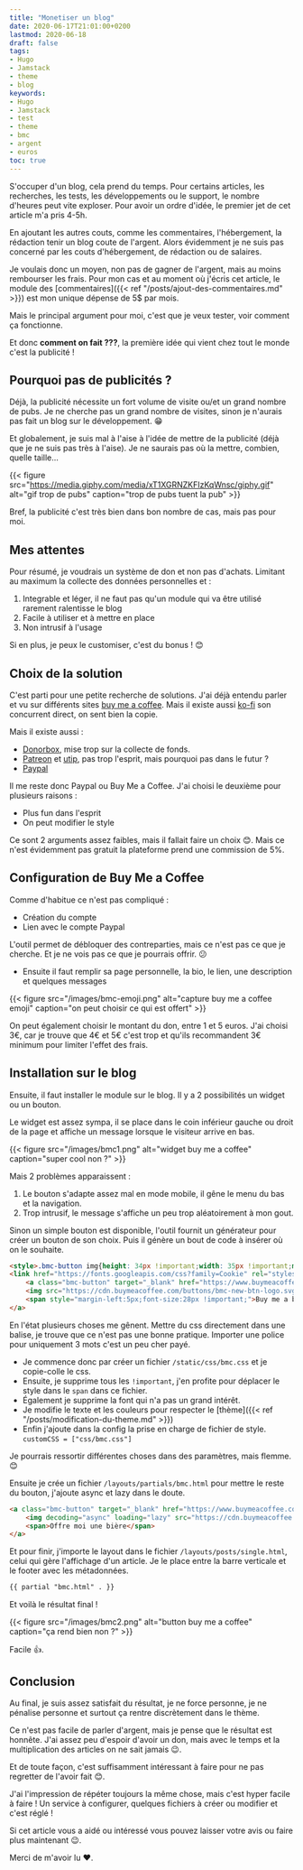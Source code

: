 ```yaml
---
title: "Monetiser un blog"
date: 2020-06-17T21:01:00+0200
lastmod: 2020-06-18
draft: false
tags: 
- Hugo
- Jamstack
- theme
- blog
keywords: 
- Hugo
- Jamstack
- test
- theme
- bmc
- argent
- euros
toc: true
---
```


S'occuper d'un blog, cela prend du temps. 
Pour certains articles, les recherches, les tests, les développements ou le support, le nombre d'heures peut vite exploser.
Pour avoir un ordre d'idée, le premier jet de cet article m'a pris 4-5h.

En ajoutant les autres couts, comme les commentaires, l'hébergement, la rédaction tenir un blog coute de l'argent.
Alors évidemment je ne suis pas concerné par les couts d'hébergement, de rédaction ou de salaires.

Je voulais donc un moyen, non pas de gagner de l'argent, mais au moins rembourser les frais.
Pour mon cas et au moment où j'écris cet article, le module des [commentaires]({{< ref "/posts/ajout-des-commentaires.md" >}}) est mon unique dépense de 5$ par mois.

Mais le principal argument pour moi, c'est que je veux tester, voir comment ça fonctionne. 

Et donc **comment on fait ???**, la première idée qui vient chez tout le monde c'est la publicité !

## Pourquoi pas de publicités ?

Déjà, la publicité nécessite un fort volume de visite ou/et un grand nombre de pubs.
Je ne cherche pas un grand nombre de visites, sinon je n'aurais pas fait un blog sur le développement. :grin:

Et globalement, je suis mal à l'aise à l'idée de mettre de la publicité (déjà que je ne suis pas très à l'aise).
Je ne saurais pas où la mettre, combien, quelle taille... 

{{< figure src="https://media.giphy.com/media/xT1XGRNZKFIzKqWnsc/giphy.gif" alt="gif trop de pubs" caption="trop de pubs tuent la pub" >}}

Bref, la publicité c'est très bien dans bon nombre de cas, mais pas pour moi.

## Mes attentes

Pour résumé, je voudrais un système de don et non pas d'achats. Limitant au maximum la collecte des données personnelles et :

1. Integrable et léger, il ne faut pas qu'un module qui va être utilisé rarement ralentisse le blog
2. Facile à utiliser et à mettre en place
3. Non intrusif à l'usage

Si en plus, je peux le customiser, c'est du bonus ! :blush:

## Choix de la solution

C'est parti pour une petite recherche de solutions.
J'ai déjà entendu parler et vu sur différents sites [buy me a coffee](https://www.buymeacoffee.com/).
Mais il existe aussi [ko-fi](https://ko-fi.com/) son concurrent direct, on sent bien la copie.
 
Mais il existe aussi :

- [Donorbox](https://donorbox.org/fr), mise trop sur la collecte de fonds.
- [Patreon](https://www.patreon.com/) et [utip](https://www.utip.io/), pas trop l'esprit, mais pourquoi pas dans le futur ?
- [Paypal](https://www.paypal.com/)

Il me reste donc Paypal ou Buy Me a Coffee. J'ai choisi le deuxième pour plusieurs raisons :

- Plus fun dans l'esprit
- On peut modifier le style

Ce sont 2 arguments assez faibles, mais il fallait faire un choix :blush:.
Mais ce n'est évidemment pas gratuit la plateforme prend une commission de 5%.

## Configuration de Buy Me a Coffee

Comme d'habitue ce n'est pas compliqué :

- Création du compte
- Lien avec le compte Paypal

L'outil permet de débloquer des contreparties, mais ce n'est pas ce que je cherche.
Et je ne vois pas ce que je pourrais offrir. :confused:

- Ensuite il faut remplir sa page personnelle, la bio, le lien, une description et quelques messages

{{< figure src="/images/bmc-emoji.png" alt="capture buy me a coffee emoji" caption="on peut choisir ce qui est offert" >}}

On peut également choisir le montant du don, entre 1 et 5 euros.
J'ai choisi 3€, car je trouve que 4€ et 5€ c'est trop et qu'ils recommandent 3€ minimum pour limiter l'effet des frais.

## Installation sur le blog

Ensuite, il faut installer le module sur le blog.
Il y a 2 possibilités un widget ou un bouton.

Le widget est assez sympa, il se place dans le coin inférieur gauche ou droit de la page et affiche un message lorsque le visiteur arrive en bas.

{{< figure src="/images/bmc1.png" alt="widget buy me a coffee" caption="super cool non ?" >}}

Mais 2 problèmes apparaissent :

1. Le bouton s'adapte assez mal en mode mobile, il gêne le menu du bas et la navigation.
2. Trop intrusif, le message s'affiche un peu trop aléatoirement à mon gout.

Sinon un simple bouton est disponible, l'outil fournit un générateur pour créer un bouton de son choix.
Puis il génère un bout de code à insérer où on le souhaite.

```html
<style>.bmc-button img{height: 34px !important;width: 35px !important;margin-bottom: 1px !important;box-shadow: none !important;border: none !important;vertical-align: middle !important;}.bmc-button{padding: 7px 15px 7px 10px !important;line-height: 35px !important;height:51px !important;text-decoration: none !important;display:inline-flex !important;color:#ffffff !important;background-color:#5F7FFF !important;border-radius: 5px !important;border: 1px solid transparent !important;padding: 7px 15px 7px 10px !important;font-size: 22px !important;letter-spacing: 0.6px !important;box-shadow: 0px 1px 2px rgba(190, 190, 190, 0.5) !important;-webkit-box-shadow: 0px 1px 2px 2px rgba(190, 190, 190, 0.5) !important;margin: 0 auto !important;font-family:'Cookie', cursive !important;-webkit-box-sizing: border-box !important;box-sizing: border-box !important;}.bmc-button:hover, .bmc-button:active, .bmc-button:focus {-webkit-box-shadow: 0px 1px 2px 2px rgba(190, 190, 190, 0.5) !important;text-decoration: none !important;box-shadow: 0px 1px 2px 2px rgba(190, 190, 190, 0.5) !important;opacity: 0.85 !important;color:#ffffff !important;}</style>
<link href="https://fonts.googleapis.com/css?family=Cookie" rel="stylesheet">
    <a class="bmc-button" target="_blank" href="https://www.buymeacoffee.com/brunofl">
    <img src="https://cdn.buymeacoffee.com/buttons/bmc-new-btn-logo.svg" alt="Buy me a beer">
    <span style="margin-left:5px;font-size:28px !important;">Buy me a beer</span>
</a>
```

En l'état plusieurs choses me gênent.
Mettre du css directement dans une balise, je trouve que ce n'est pas une bonne pratique.
Importer une police pour uniquement 3 mots c'est un peu cher payé.

- Je commence donc par créer un fichier `/static/css/bmc.css` et je copie-colle le css.
- Ensuite, je supprime tous les `!important`, j'en profite pour déplacer le style dans le `span` dans ce fichier.
- Également je supprime la font qui n'a pas un grand intérêt.
- Je modifie le texte et les couleurs pour respecter le [thème]({{< ref "/posts/modification-du-theme.md" >}})
- Enfin j'ajoute dans la config la prise en charge de fichier de style. `customCSS = ["css/bmc.css"]`

Je pourrais ressortir différentes choses dans des paramètres, mais flemme. :blush:

Ensuite je crée un fichier `/layouts/partials/bmc.html` pour mettre le reste du bouton, j'ajoute async et lazy dans le doute.

```html
<a class="bmc-button" target="_blank" href="https://www.buymeacoffee.com/brunofl">
    <img decoding="async" loading="lazy" src="https://cdn.buymeacoffee.com/buttons/bmc-new-btn-logo.svg" alt="Offre moi une bière">
    <span>Offre moi une bière</span>
</a>
```
 
Et pour finir, j'importe le layout dans le fichier `/layouts/posts/single.html`, celui qui gère l'affichage d'un article.
Je le place entre la barre verticale et le footer avec les métadonnées.

```html
{{ partial "bmc.html" . }}
 ```

Et voilà le résultat final !

{{< figure src="/images/bmc2.png" alt="button buy me a coffee" caption="ça rend bien non ?" >}}

Facile :+1:.

## Conclusion

Au final, je suis assez satisfait du résultat, je ne force personne, je ne pénalise personne et surtout ça rentre discrètement dans le thème.

Ce n'est pas facile de parler d'argent, mais je pense que le résultat est honnête.
J'ai assez peu d'espoir d'avoir un don, mais avec le temps et la multiplication des articles on ne sait jamais :wink:.

Et de toute façon, c'est suffisamment intéressant à faire pour ne pas regretter de l'avoir fait :blush:.

J'ai l'impression de répéter toujours la même chose, mais c'est hyper facile à faire !
Un service à configurer, quelques fichiers à créer ou modifier et c'est réglé !

Si cet article vous a aidé ou intéressé vous pouvez laisser votre avis ou faire plus maintenant :wink:.

Merci de m'avoir lu :heart:. 

